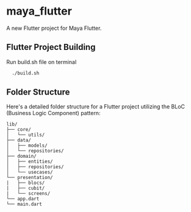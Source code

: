 # maya_flutter

A new Flutter project for Maya Flutter.

## Flutter Project Building

Run build.sh file on terminal

```bash
  ./build.sh
```

## Folder Structure

Here's a detailed folder structure for a Flutter project utilizing the BLoC (Business Logic Component) pattern:

    lib/
    ├── core/
    │   └── utils/
    ├── data/
    │   ├── models/
    │   └── repositories/
    ├── domain/
    │   ├── entities/
    │   ├── repositories/
    │   └── usecases/
    └── presentation/
    |   ├── blocs/
    |   ├── cubit/
    |   └── screens/
    └── app.dart
    └── main.dart

